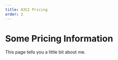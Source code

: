 ```yaml
---
title: A3C2 Pricing
order: 2
---
```

# Some Pricing Information

This page tells you a little bit about me.

